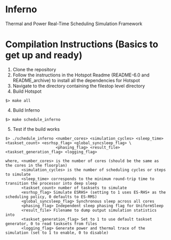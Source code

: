 # Inferno
Thermal and Power Real-Time Scheduling Simulation Framework 

# Compilation Instructions (Basics to get up and ready)
1. Clone the repository
2. Follow the instructions in the Hotspot Readme (README-6.0 and README_archive) to install all the dependencies for Hotspot
3. Navigate to the directory containing the filestop level directory
4. Build Hotspot
```
$> make all
```
4. Build Inferno
```
$> make schedule_inferno
```
5. Test if the build works 
```
$> ./schedule_inferno <number_cores> <simulation_cycles> <sleep_time> <taskset_count> <esrhsp_flag> <global_syncsleep_flag> \
                      <phasing_flag> <result_file> <taskset_generation_flag> <logging_flag>
```
```
where, <number_cores> is the number of cores (should be the same as the cores in the floorplan)
       <simulation_cycles> is the number of scheduling cycles or steps to simulate
       <sleep_time> corresponds to the minimum round-trip time to transition the processor into deep sleep
       <taskset_count> number of tasksets to simulate
       <esrhsp_flag> Simulate ESRHS+ (setting to 1 uses ES-RHS+ as the scheduling policy, 0 defaults to ES-RMS)
       <global_syncsleep_flag> Synchronous sleep across all cores
       <phasing_flag> Independent sleep phasing flag for UniformSleep
       <result_file> Filename to dump output simulation statistics into
       <taskset_generation_flag> Set to 1 to use default taskset generator, 0 to read tasksets from files
       <logging_flag> Generate power and thermal trace of the simulation (set to 1 to enable, 0 to disable)
```
